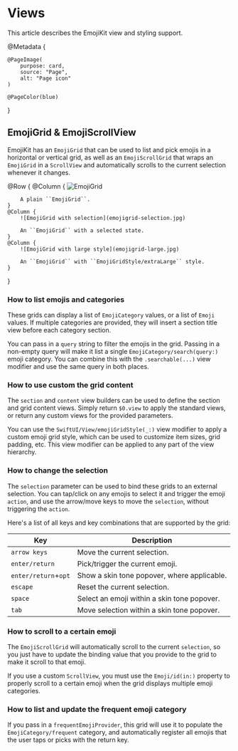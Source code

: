 # Views

This article describes the EmojiKit view and styling support.

@Metadata {
    
    @PageImage(
        purpose: card,
        source: "Page",
        alt: "Page icon"
    )
    
    @PageColor(blue)
}

## EmojiGrid & EmojiScrollView

EmojiKit has an ``EmojiGrid`` that can be used to list and pick emojis in a horizontal or vertical grid, as well as an ``EmojiScrollGrid`` that wraps an ``EmojiGrid`` in a `ScrollView` and automatically scrolls to the current selection whenever it changes. 

@Row {
    @Column {
        ![EmojiGrid](emojigrid.jpg)

        A plain ``EmojiGrid``.
    }
    @Column {
        ![EmojiGrid with selection](emojigrid-selection.jpg)
        
        An ``EmojiGrid`` with a selected state.
    }
    @Column {
        ![EmojiGrid with large style](emojigrid-large.jpg)
        
        An ``EmojiGrid`` with ``EmojiGridStyle/extraLarge`` style.
    }
}


### How to list emojis and categories

These grids can display a list of ``EmojiCategory`` values, or a list of ``Emoji`` values. If multiple categories are provided, they will insert a section title view before each category section.

You can pass in a `query` string to filter the emojis in the grid. Passing in a non-empty query will make it list a single ``EmojiCategory/search(query:)`` emoji category. You can combine this with the `.searchable(...)` view modifier and use the same query in both places.


### How to use custom the grid content

The `section` and `content` view builders can be used to define the section and grid content views. Simply return `$0.view` to apply the standard views, or return any custom views for the provided parameters.

You can use the ``SwiftUI/View/emojiGridStyle(_:)`` view modifier to apply a custom emoji grid style, which can be used to customize item sizes, grid padding, etc. This view modifier can be applied to any part of the view hierarchy.


### How to change the selection

The `selection` parameter can be used to bind these grids to an external selection. You can tap/click on any emojis to select it and trigger the emoji `action`, and use the arrow/move keys to move the `selection`, without triggering the `action`.

Here's a list of all keys and key combinations that are supported by the grid:

Key                  | Description                          
-------------------- | ------------------------------------- 
`arrow keys`         | Move the current selection.  
`enter/return`       | Pick/trigger the current emoji.           
`enter/return`+`opt` | Show a skin tone popover, where applicable.            
`escape`             | Reset the current selection.            
`space`              | Select an emoji within a skin tone popover.            
`tab`                | Move selection within a skin tone popover.


### How to scroll to a certain emoji

The ``EmojiScrollGrid`` will automatically scroll to the current `selection`, so you just have to update the binding value that you provide to the grid to make it scroll to that emoji.

If you use a custom `ScrollView`, you must use the ``Emoji/id(in:)`` property to properly scroll to a certain emoji when the grid displays multiple emoji categories.



### How to list and update the frequent emoji category

If you pass in a `frequentEmojiProvider`, this grid will use it to populate the ``EmojiCategory/frequent`` category, and automatically register all emojis that the user taps or picks with the return key.
